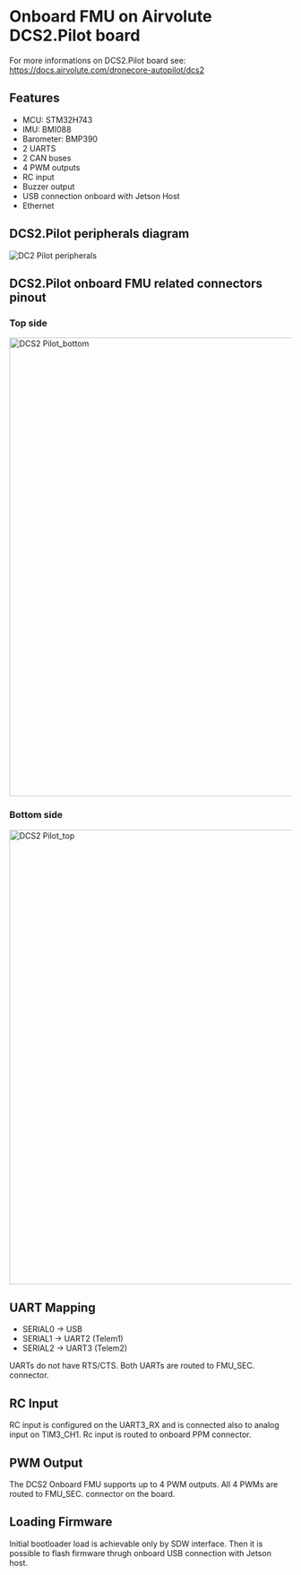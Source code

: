 # Onboard FMU on Airvolute DCS2.Pilot board
For more informations on DCS2.Pilot board see:
https://docs.airvolute.com/dronecore-autopilot/dcs2


## Features

 - MCU: STM32H743
 - IMU: BMI088 
 - Barometer: BMP390
 - 2 UARTS
 - 2 CAN buses
 - 4 PWM outputs
 - RC input
 - Buzzer output
 - USB connection onboard with Jetson Host
 - Ethernet

## DCS2.Pilot peripherals diagram
![DC2 Pilot peripherals](https://github.com/JohnyPi/Ardupilot_md/assets/84911328/bf908b83-9ed9-4c7d-8517-7cd163f58d1b)

## DCS2.Pilot onboard FMU related connectors pinout
### Top side
<img width="818" alt="DCS2 Pilot_bottom" src="https://github.com/JohnyPi/Ardupilot_md/assets/84911328/53d0b100-b5aa-46f8-aa32-a4ba4e0890df">

### Bottom side
<img width="811" alt="DCS2 Pilot_top" src="https://github.com/JohnyPi/Ardupilot_md/assets/84911328/b1b8a579-005d-4d7e-a9b5-60cb3fbe06f8">

## UART Mapping

 - SERIAL0 -> USB
 - SERIAL1 -> UART2 (Telem1)
 - SERIAL2 -> UART3 (Telem2)

UARTs do not have RTS/CTS. Both UARTs are routed to FMU_SEC. connector.

## RC Input
 
RC input is configured on the UART3_RX and is connected also to analog input on TIM3_CH1. Rc input is routed to onboard PPM connector.
  

## PWM Output

The DCS2 Onboard FMU supports up to 4 PWM outputs. All 4 PWMs are routed to FMU_SEC. connector on the board.


## Loading Firmware

Initial bootloader load is achievable only by SDW interface. Then it is possible to flash firmware thrugh onboard USB connection with Jetson host.

